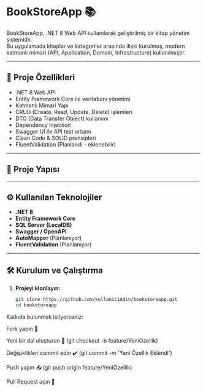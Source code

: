 # BookStoreApp 📚

BookStoreApp, .NET 8 Web API kullanılarak geliştirilmiş bir kitap yönetim sistemidir.  
Bu uygulamada kitaplar ve kategoriler arasında ilişki kurulmuş, modern katmanlı mimari (API, Application, Domain, Infrastructure) kullanılmıştır.

---

## 🚀 Proje Özellikleri

- .NET 8 Web API
- Entity Framework Core ile veritabanı yönetimi
- Katmanlı Mimari Yapı
- CRUD (Create, Read, Update, Delete) işlemleri
- DTO (Data Transfer Object) kullanımı
- Dependency Injection
- Swagger UI ile API test ortamı
- Clean Code & SOLID prensipleri
- FluentValidation (Planlandı - eklenebilir)

---

## 📂 Proje Yapısı

---

## ⚙️ Kullanılan Teknolojiler

- **.NET 8**
- **Entity Framework Core**
- **SQL Server (LocalDB)**
- **Swagger / OpenAPI**
- **AutoMapper** (Planlanıyor)
- **FluentValidation** (Planlanıyor)

---

## 🛠️ Kurulum ve Çalıştırma

1. **Projeyi klonlayın:**

   ```bash
   git clone https://github.com/kullaniciAdin/bookstoreapp.git
   cd bookstoreapp
   
Katkıda bulunmak istiyorsanız:

Fork yapın 🍴

Yeni bir dal oluşturun 🔀 (git checkout -b feature/YeniOzellik)

Değişiklikleri commit edin ✔️ (git commit -m 'Yeni Özellik Eklendi')

Push yapın 📤 (git push origin feature/YeniOzellik)

Pull Request açın 🚀



